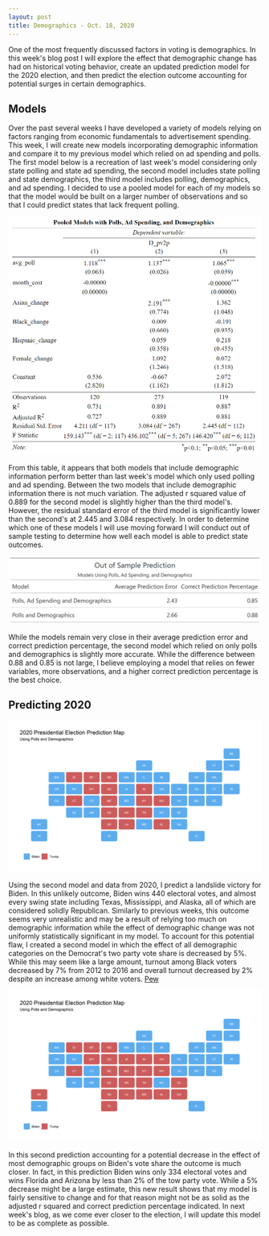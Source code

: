 ```yaml
---
layout: post
title: Demographics - Oct. 18, 2020
---
```


One of the most frequently discussed factors in voting is demographics. In this week's blog post I will explore the effect that demographic change has had on historical voting behavior, create an updated prediction model for the 2020 election, and then predict the election outcome accounting for potential surges in certain demographics. 

## Models

Over the past several weeks I have developed a variety of models relying on factors ranging from economic fundamentals to advertisement spending. This week, I will create new models incorporating demographic information and compare it to my previous model which relied on ad spending and polls. The first model below is a recreation of last week's model considering only state polling and state ad spending, the second model includes state polling and state demographics, the third model includes polling, demographics, and ad spending. I decided to use a pooled model for each of my models so that the model would be built on a larger number of observations and so that I could predict states that lack frequent polling. 

![picture](../images/stargazer.png)

From this table, it appears that both models that include demographic information perform better than last week's model which only used polling and ad spending. Between the two models that include demographic information there is not much variation. The adjusted r squared value of 0.889 for the second model is slightly higher than the third model's. However, the residual standard error of the third model is significantly lower than the second's at 2.445 and 3.084 respectively. In order to determine which one of these models I will use moving forward I will conduct out of sample testing to determine how well each model is able to predict state outcomes. 

![picture](../images/poll_dem_spend_gt.png)

While the models remain very close in their average prediction error and correct prediction percentage, the second model which relied on only polls and demographics is slightly more accurate. While the difference between 0.88 and 0.85 is not large, I believe employing a model that relies on fewer variables, more observations, and a higher correct prediction percentage is the best choice. 

## Predicting 2020

![picture](../images/poll_dem_predict.png)

Using the second model and data from 2020, I predict a landslide victory for Biden. In this unlikely outcome, Biden wins 440 electoral votes, and almost every swing state including Texas, Mississippi, and Alaska, all of which are considered solidly Republican. Similarly to previous weeks, this outcome seems very unrealistic and may be a result of relying too much on demographic information while the effect of demographic change was not uniformly statistically significant in my model. To account for this potential flaw, I created a second model in which the effect of all demographic categories on the Democrat's two party vote share is decreased by 5%. While this may seem like a large amount, turnout among Black voters decreased by 7% from 2012 to 2016 and overall turnout decreased by 2% despite an increase among white voters. [Pew](https://www.pewresearch.org/fact-tank/2017/05/12/black-voter-turnout-fell-in-2016-even-as-a-record-number-of-americans-cast-ballots/) 

![picture](../images/surge_predict.png)

In this second prediction accounting for a potential decrease in the effect of most demographic groups on Biden's vote share the outcome is much closer. In fact, in this prediction Biden wins only 334 electoral votes and wins Florida and Arizona by less than 2% of the tow party vote. While a 5% decrease might be a large estimate, this new result shows that my model is fairly sensitive to change and for that reason might not be as solid as the adjusted r squared and correct prediction percentage indicated. In next week's blog, as we come ever closer to the election, I will update this model to be as complete as possible. 
